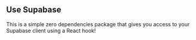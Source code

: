 ## Use Supabase

This is a simple zero dependencies package that gives you access to your Supabase client using a React hook!
